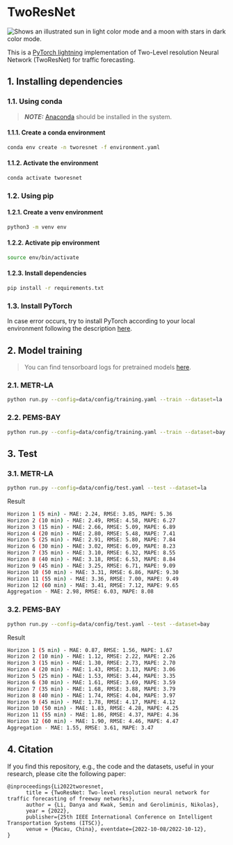 # TwoResNet

<picture>
  <source media="(prefers-color-scheme: dark)" srcset="./figs/tworesnet_dark.svg">
  <source media="(prefers-color-scheme: light)" srcset="./figs/tworesnet_light.svg">
  <img alt="Shows an illustrated sun in light color mode and a moon with stars in dark color mode." src="https://user-images.githubusercontent.com/25423296/163456779-a8556205-d0a5-45e2-ac17-42d089e3c3f8.png">
</picture>

This is a [PyTorch lightning](https://www.pytorchlightning.ai) implementation of Two-Level resolution Neural Network (TwoResNet) for traffic forecasting.

## 1. Installing dependencies

### 1.1. Using conda

> **_NOTE:_** [Anaconda](https://docs.anaconda.com/anaconda/install/index.html) should be installed in the system.

#### 1.1.1. Create a conda environment

```bash
conda env create -n tworesnet -f environment.yaml
```

#### 1.1.2. Activate the environment

```bash
conda activate tworesnet
```

### 1.2. Using pip

#### 1.2.1. Create a venv environment

```bash
python3 -m venv env
```

#### 1.2.2. Activate pip environment

```bash
source env/bin/activate
```

#### 1.2.3. Install dependencies

```bash
pip install -r requirements.txt
```

### 1.3. Install PyTorch

In case error occurs, try to install PyTorch according to your local environment following the description [here](https://pytorch.org/).

## 2. Model training

> You can find tensorboard logs for pretrained models [here](https://tensorboard.dev/experiment/d6JvEPNhQvOmmDVfbP2WZw/).

### 2.1. METR-LA

```bash
python run.py --config=data/config/training.yaml --train --dataset=la
```

### 2.2. PEMS-BAY

```bash
python run.py --config=data/config/training.yaml --train --dataset=bay
```

## 3. Test

### 3.1. METR-LA

```bash
python run.py --config=data/config/test.yaml --test --dataset=la
```

Result

```bash
Horizon 1 (5 min) - MAE: 2.24, RMSE: 3.85, MAPE: 5.36
Horizon 2 (10 min) - MAE: 2.49, RMSE: 4.58, MAPE: 6.27
Horizon 3 (15 min) - MAE: 2.66, RMSE: 5.09, MAPE: 6.89
Horizon 4 (20 min) - MAE: 2.80, RMSE: 5.48, MAPE: 7.41
Horizon 5 (25 min) - MAE: 2.91, RMSE: 5.80, MAPE: 7.84
Horizon 6 (30 min) - MAE: 3.02, RMSE: 6.09, MAPE: 8.23
Horizon 7 (35 min) - MAE: 3.10, RMSE: 6.32, MAPE: 8.55
Horizon 8 (40 min) - MAE: 3.18, RMSE: 6.53, MAPE: 8.84
Horizon 9 (45 min) - MAE: 3.25, RMSE: 6.71, MAPE: 9.09
Horizon 10 (50 min) - MAE: 3.31, RMSE: 6.86, MAPE: 9.30
Horizon 11 (55 min) - MAE: 3.36, RMSE: 7.00, MAPE: 9.49
Horizon 12 (60 min) - MAE: 3.41, RMSE: 7.12, MAPE: 9.65
Aggregation - MAE: 2.98, RMSE: 6.03, MAPE: 8.08
```

### 3.2. PEMS-BAY

```bash
python run.py --config=data/config/test.yaml --test --dataset=bay
```

Result

```bash
Horizon 1 (5 min) - MAE: 0.87, RMSE: 1.56, MAPE: 1.67
Horizon 2 (10 min) - MAE: 1.12, RMSE: 2.22, MAPE: 2.26
Horizon 3 (15 min) - MAE: 1.30, RMSE: 2.73, MAPE: 2.70
Horizon 4 (20 min) - MAE: 1.43, RMSE: 3.13, MAPE: 3.06
Horizon 5 (25 min) - MAE: 1.53, RMSE: 3.44, MAPE: 3.35
Horizon 6 (30 min) - MAE: 1.61, RMSE: 3.69, MAPE: 3.59
Horizon 7 (35 min) - MAE: 1.68, RMSE: 3.88, MAPE: 3.79
Horizon 8 (40 min) - MAE: 1.74, RMSE: 4.04, MAPE: 3.97
Horizon 9 (45 min) - MAE: 1.78, RMSE: 4.17, MAPE: 4.12
Horizon 10 (50 min) - MAE: 1.83, RMSE: 4.28, MAPE: 4.25
Horizon 11 (55 min) - MAE: 1.86, RMSE: 4.37, MAPE: 4.36
Horizon 12 (60 min) - MAE: 1.90, RMSE: 4.46, MAPE: 4.47
Aggregation - MAE: 1.55, RMSE: 3.61, MAPE: 3.47
```

## 4. Citation

If you find this repository, e.g., the code and the datasets, useful in your research, please cite the following paper:

```citation
@inproceedings{Li2022tworesnet,
      title = {TwoResNet: Two-level resolution neural network for traffic forecasting of freeway networks},
      author = {Li, Danya and Kwak, Semin and Geroliminis, Nikolas},
      year = {2022},
      publisher={25th IEEE International Conference on Intelligent Transportation Systems (ITSC)},
      venue = {Macau, China}, eventdate={2022-10-08/2022-10-12},
}
```
